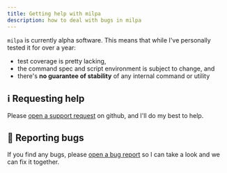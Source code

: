 ```yaml
---
title: Getting help with milpa
description: how to deal with bugs in milpa
---
```


`milpa` is currently alpha software. This means that while I've personally tested it for over a year:

- test coverage is pretty lacking,
- the command spec and script environment is subject to change, and
- there's **no guarantee of stability** of any internal command or utility

## ℹ️ Requesting help

Please [open a support request](https://github.com/unRob/milpa/issues/new?assignees=&labels=help-requested&template=help-request.yml&title=%5Bhelp%5D%3A+) on github, and I'll do my best to help.


## 🐛 Reporting bugs

If you find any bugs, please [open a bug report](https://github.com/unRob/milpa/issues/new?assignees=&labels=bug&template=bug-report.yml&title=%5Bbug%5D%3A+) so I can take a look and we can fix it together.
